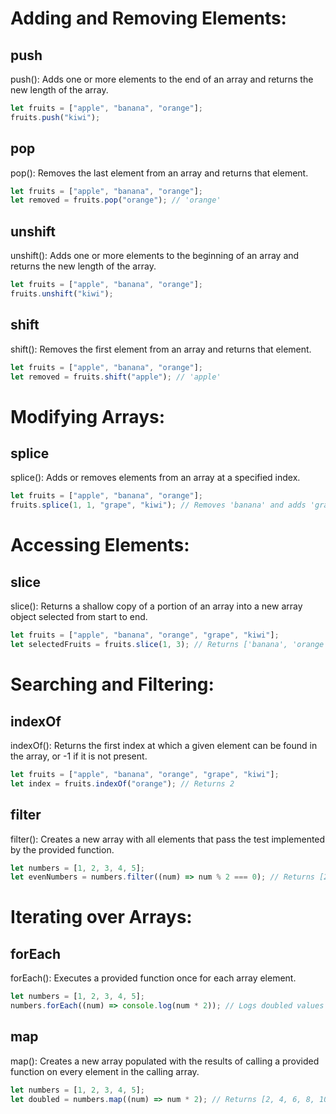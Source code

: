 # Adding and Removing Elements:

## push

push(): Adds one or more elements to the end of an array and returns the new length of the array.

```javascript
let fruits = ["apple", "banana", "orange"];
fruits.push("kiwi");
```

## pop

pop(): Removes the last element from an array and returns that element.

```javascript
let fruits = ["apple", "banana", "orange"];
let removed = fruits.pop("orange"); // 'orange'
```

## unshift

unshift(): Adds one or more elements to the beginning of an array and returns the new length of the array.

```javascript
let fruits = ["apple", "banana", "orange"];
fruits.unshift("kiwi");
```

## shift

shift(): Removes the first element from an array and returns that element.

```javascript
let fruits = ["apple", "banana", "orange"];
let removed = fruits.shift("apple"); // 'apple'
```

# Modifying Arrays:

## splice

splice(): Adds or removes elements from an array at a specified index.

```javascript
let fruits = ["apple", "banana", "orange"];
fruits.splice(1, 1, "grape", "kiwi"); // Removes 'banana' and adds 'grape', 'kiwi'
```

# Accessing Elements:

## slice

slice(): Returns a shallow copy of a portion of an array into a new array object selected from start to end.

```javascript
let fruits = ["apple", "banana", "orange", "grape", "kiwi"];
let selectedFruits = fruits.slice(1, 3); // Returns ['banana', 'orange']
```

# Searching and Filtering:

## indexOf

indexOf(): Returns the first index at which a given element can be found in the array, or -1 if it is not present.

```javascript
let fruits = ["apple", "banana", "orange", "grape", "kiwi"];
let index = fruits.indexOf("orange"); // Returns 2
```

## filter

filter(): Creates a new array with all elements that pass the test implemented by the provided function.

```javascript
let numbers = [1, 2, 3, 4, 5];
let evenNumbers = numbers.filter((num) => num % 2 === 0); // Returns [2, 4]
```

# Iterating over Arrays:

## forEach

forEach(): Executes a provided function once for each array element.

```javascript
let numbers = [1, 2, 3, 4, 5];
numbers.forEach((num) => console.log(num * 2)); // Logs doubled values
```

## map

map(): Creates a new array populated with the results of calling a provided function on every element in the calling array.

```javascript
let numbers = [1, 2, 3, 4, 5];
let doubled = numbers.map((num) => num * 2); // Returns [2, 4, 6, 8, 10]
```
